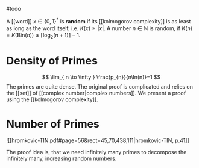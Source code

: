 #todo 

A [[word]] $x\in\{0,1\}^*$ is **random** if its [[kolmogorov complexity]] is as least as long as the word itself, i.e. $K(x)\geq|x|$. A number $n\in \mathbb N$ is random, if $K(n)=K(\mathrm{Bin}(n))\geq \lceil \log_{2}(n+1) \rceil -1$.


# Density of Primes
$$
\lim_{ n \to \infty } \frac{p_{n}}{n\ln(n)}=1
$$
The primes are quite dense. The original proof is complicated and relies on the [[set]] of [[complex number|complex numbers]]. We present a proof using the [[kolmogorov complexity]].


# Number of Primes
![[hromkovic-TIN.pdf#page=56&rect=45,70,438,111|hromkovic-TIN, p.41]]
	
The proof idea is, that we need infinitely many primes to decompose the infinitely many, increasing random numbers.